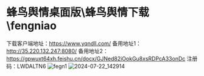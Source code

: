 # 蜂鸟舆情桌面版\蜂鸟舆情下载\fengniao
下载客户端地址：https://www.yqndll.com/
备用地址1：http://35.220.132.247:8080/
备用地址2：https://gpwuxt64xh.feishu.cn/docx/GJNed82iOokGu8xsRDPcA33onDc
注册码：LWDALTN6 
![fegn1](https://github.com/user-attachments/assets/52836b5d-819e-48a4-88ac-d14b63681ce9)
![2024-07-22_142914](https://github.com/user-attachments/assets/11a6c6ce-d911-4519-8d6b-ee03e830b016)
